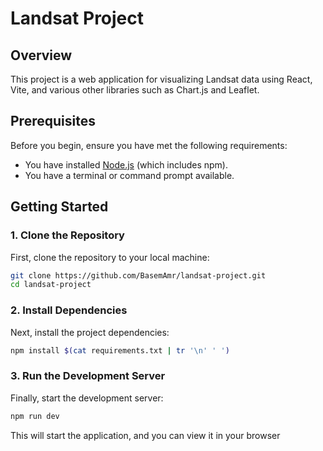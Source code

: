 # Landsat Project

## Overview
This project is a web application for visualizing Landsat data using React, Vite, and various other libraries such as Chart.js and Leaflet.

## Prerequisites
Before you begin, ensure you have met the following requirements:
- You have installed [Node.js](https://nodejs.org/) (which includes npm).
- You have a terminal or command prompt available.

## Getting Started

### 1. Clone the Repository
First, clone the repository to your local machine:
```sh
git clone https://github.com/BasemAmr/landsat-project.git
cd landsat-project
```

### 2. Install Dependencies
Next, install the project dependencies:

```sh
npm install $(cat requirements.txt | tr '\n' ' ')
```


### 3. Run the Development Server
Finally, start the development server:

```sh
npm run dev
```

This will start the application, and you can view it in your browser
